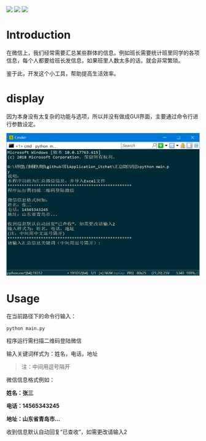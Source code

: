 <a href="https://www.python.org/downloads/"><img  src="https://img.shields.io/badge/python-3.6%2B-brightgreen"></a>
<a href="https://github.com/littlecodersh/ItChat"><img src="https://img.shields.io/badge/itchat-1.3.10-blue"></a>
<a href="https://github.com/pandas-dev/pandas"><img src="https://img.shields.io/badge/pandas-1.0.1-yellow"></a>

# Introduction

在微信上，我们经常需要汇总某些群体的信息。例如班长需要统计班里同学的各项信息，每个人都要给班长发信息，如果班里人数太多的话，就会非常繁琐。

鉴于此，开发这个小工具，帮助提高生活效率。

# display

因为本身没有太复杂的功能与选项，所以并没有做成GUI界面，主要通过命令行进行参数设定。

<div align=center><img src= "https://raw.githubusercontent.com/lei940324/picture/master/typora202004/11/115838-967879.png" width="550"></div>


# Usage

在当前路径下的命令行输入：

```shell
python main.py
```

程序运行需扫描二维码登陆微信

输入关键词样式为：姓名，电话，地址

> 注：中间用逗号隔开

微信信息格式例如：

**姓名：张三**

**电话：14565343245**

**地址：山东省青岛市...**

收到信息默认自动回复“已查收”，如需更改请输入2

